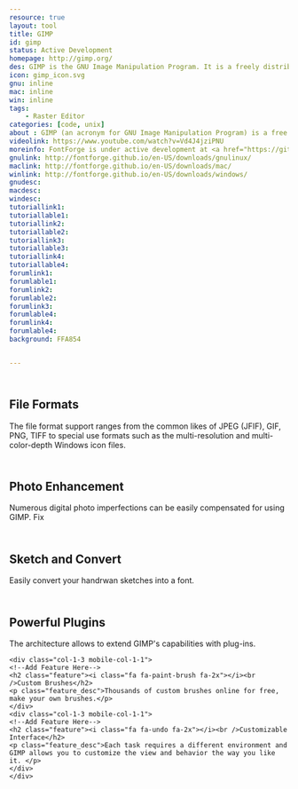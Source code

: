 ```yaml
---
resource: true
layout: tool
title: GIMP
id: gimp
status: Active Development
homepage: http://gimp.org/
des: GIMP is the GNU Image Manipulation Program. It is a freely distributed piece of software for such tasks as photo retouching, image composition and image authoring. It works on many operating systems, in many languages.
icon: gimp_icon.svg
gnu: inline
mac: inline
win: inline
tags:
    - Raster Editor
categories: [code, unix]
about : GIMP (an acronym for GNU Image Manipulation Program) is a free and open-source raster graphics editor used for image retouching and editing, free-form drawing, resizing, cropping, photo-montages, converting between different image formats, and more specialized tasks. GIMP began in 1995 as the school project of two university students; now GIMP is a full-fledged application, available on all distributions of Linux, OS X and Microsoft Windows — XP and later versions. It is released under GPLv3+ licenses and is freely distributed to (and by) anybody, who can look at its contents and its source code and can add features or fix problems. <a href="http://en.wikipedia.org/wiki/GIMP">Read More</a>
videolink: https://www.youtube.com/watch?v=Vd4J4jziPNU
moreinfo: FontForge is under active development at <a href="https://github.com/fontforge/fontforge/issues">GitHub repo</a>. You can also contribute and decide how it sould be developped.
gnulink: http://fontforge.github.io/en-US/downloads/gnulinux/
maclink: http://fontforge.github.io/en-US/downloads/mac/
winlink: http://fontforge.github.io/en-US/downloads/windows/
gnudesc:
macdesc:
windesc:
tutoriallink1:
tutoriallable1:
tutoriallink2:
tutoriallable2:
tutoriallink3:
tutoriallable3:
tutoriallink4:
tutoriallable4:
forumlink1:
forumlable1:
forumlink2:
forumlable2:
forumlink3:
forumlable4:
forumlink4:
forumlable4:
background: FFA854


---
```





<!--Top Features-->
<div id="feature-box" >

<div class="grid grid-pad">
    <div class="col-1-3 mobile-col-1-1">
    <!--Add Feature Here-->
    <h2 class="feature"><i class="fa fa-download fa-2x"></i><br />File Formats</h2>
    <p class="feature_desc">The file format support ranges from the common likes of JPEG (JFIF), GIF, PNG, TIFF to special use formats such as the multi-resolution and multi-color-depth Windows icon files. </p>
    </div>
    <div class="col-1-3 mobile-col-1-1">
    <!--Add Feature Here-->
    <h2 class="feature"><i class="fa fa-picture-o fa-2x"></i><br />Photo Enhancement</h2>
    <p class="feature_desc">Numerous digital photo imperfections can be easily compensated for using GIMP. Fix </p>
    </div>
    <div class="col-1-3 mobile-col-1-1">
    <!--Add Feature Here-->
    <h2 class="feature"><i class="fa fa-pencil fa-2x"></i><br />Sketch and Convert</h2>
    <p class="feature_desc">Easily convert your handrwan sketches into a font.</p>
    </div>
    </div>
    <div class="grid grid-pad">
    <div class="col-1-3 mobile-col-1-1">
    <!--Add Feature Here-->
    <h2 class="feature"><i class="fa  fa-cubes fa-2x"></i><br />Powerful Plugins</h2>
    <p class="feature_desc"> The architecture allows to extend GIMP's capabilities with plug-ins. </p>
    </div>

    <div class="col-1-3 mobile-col-1-1">
    <!--Add Feature Here-->
    <h2 class="feature"><i class="fa fa-paint-brush fa-2x"></i><br />Custom Brushes</h2>
    <p class="feature_desc">Thousands of custom brushes online for free, make your own brushes.</p>
    </div>
    <div class="col-1-3 mobile-col-1-1">
    <!--Add Feature Here-->
    <h2 class="feature"><i class="fa fa-undo fa-2x"></i><br />Customizable Interface</h2>
    <p class="feature_desc">Each task requires a different environment and GIMP allows you to customize the view and behavior the way you like it. </p>
    </div>
    </div>

</div>
